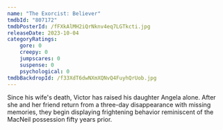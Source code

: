 ```yaml
---
name: "The Exorcist: Believer"
tmdbId: "807172"
tmdbPosterId: /fFXkAlMH2iQrNknv4eq7LGTkcti.jpg
releaseDate: 2023-10-04
categoryRatings:
    gore: 0
    creepy: 0
    jumpscares: 0
    suspense: 0
    psychological: 0
tmdbBackdropId: /f33XdT6dwNXmXQNvQ4FuyhQrUob.jpg
---
```

Since his wife's death, Victor has raised his daughter Angela alone. After she and her friend return from a three-day disappearance with missing memories, they begin displaying frightening behavior reminiscent of the MacNeil possession fifty years prior.
